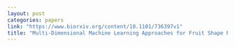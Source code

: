 ```yaml
---
layout: post
categories: papers
link: "https://www.biorxiv.org/content/10.1101/736397v1"
title: "Multi-Dimensional Machine Learning Approaches for Fruit Shape Recognition and Phenotyping in Strawberry"
---
```

